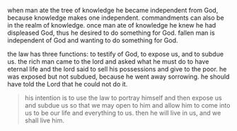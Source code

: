 when man ate the tree of knowledge he became independent from God, because knowledge makes one independent. commandments can also be in the realm of knowledge.
once man ate of knowledge he knew he had displeased God, thus he desired to do something
for God. fallen man is independent of God and wanting to do something for God.

the law has three functions: to testify of God, to expose us, and to subdue us. the rich man came to the lord and asked what he must do to have eternal life and the lord said to sell his possessions and give to the poor. he was exposed but not subdued, because he went away sorrowing. he should have told the Lord that he could not do it.

> his intention is to use the law to portray himself and then expose us and subdue us so that we may open to him and allow him to come into us to be our life and everything to us. then he will live in us, and we shall live him.

